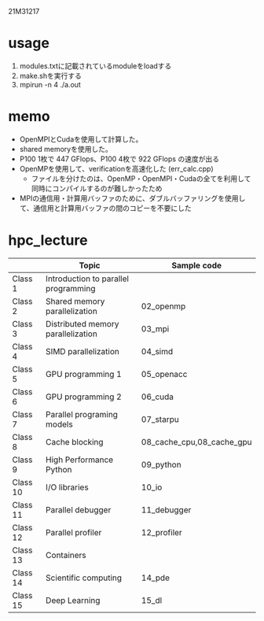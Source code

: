 21M31217

# usage
1. modules.txtに記載されているmoduleをloadする
1. make.shを実行する
1. mpirun -n 4 ./a.out

# memo
- OpenMPIとCudaを使用して計算した。
- shared memoryを使用した。
- P100 1枚で 447 GFlops、P100 4枚で 922 GFlops の速度が出る
- OpenMPを使用して、verificationを高速化した (err_calc.cpp)
    - ファイルを分けたのは、OpenMP・OpenMPI・Cudaの全てを利用して同時にコンパイルするのが難しかったため
- MPIの通信用・計算用バッファのために、ダブルバッファリングを使用して、通信用と計算用バッファの間のコピーを不要にした

# hpc_lecture

|          | Topic                                | Sample code               |
| -------- | ------------------------------------ | ------------------------- |
| Class 1  | Introduction to parallel programming |                           |
| Class 2  | Shared memory parallelization        | 02_openmp                 |
| Class 3  | Distributed memory parallelization   | 03_mpi                    |
| Class 4  | SIMD parallelization                 | 04_simd                   |
| Class 5  | GPU programming 1                    | 05_openacc                |
| Class 6  | GPU programming 2                    | 06_cuda                   |
| Class 7  | Parallel programing models           | 07_starpu                 |
| Class 8  | Cache blocking                       | 08_cache_cpu,08_cache_gpu |
| Class 9  | High Performance Python              | 09_python                 |
| Class 10 | I/O libraries                        | 10_io                     |
| Class 11 | Parallel debugger                    | 11_debugger               |
| Class 12 | Parallel profiler                    | 12_profiler               |
| Class 13 | Containers                           |                           |
| Class 14 | Scientific computing                 | 14_pde                    |
| Class 15 | Deep Learning                        | 15_dl                     |

